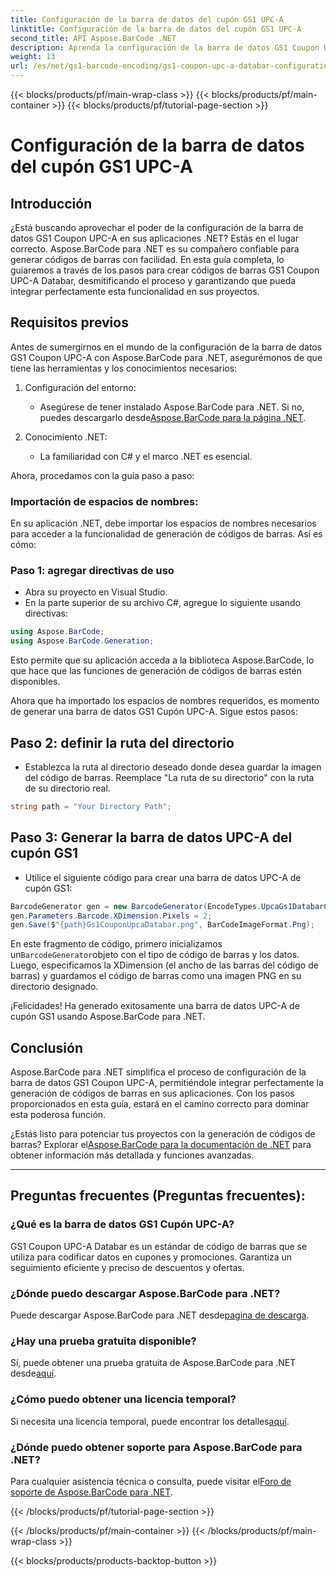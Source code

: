 ```yaml
---
title: Configuración de la barra de datos del cupón GS1 UPC-A
linktitle: Configuración de la barra de datos del cupón GS1 UPC-A
second_title: API Aspose.BarCode .NET
description: Aprenda la configuración de la barra de datos GS1 Coupon UPC-A con Aspose.BarCode para .NET. Crea códigos de barras fácilmente. ¡Empieza ahora!
weight: 13
url: /es/net/gs1-barcode-encoding/gs1-coupon-upc-a-databar-configuration/
---
```


{{< blocks/products/pf/main-wrap-class >}}
{{< blocks/products/pf/main-container >}}
{{< blocks/products/pf/tutorial-page-section >}}

# Configuración de la barra de datos del cupón GS1 UPC-A


## Introducción

¿Está buscando aprovechar el poder de la configuración de la barra de datos GS1 Coupon UPC-A en sus aplicaciones .NET? Estás en el lugar correcto. Aspose.BarCode para .NET es su compañero confiable para generar códigos de barras con facilidad. En esta guía completa, lo guiaremos a través de los pasos para crear códigos de barras GS1 Coupon UPC-A Databar, desmitificando el proceso y garantizando que pueda integrar perfectamente esta funcionalidad en sus proyectos.

## Requisitos previos

Antes de sumergirnos en el mundo de la configuración de la barra de datos GS1 Coupon UPC-A con Aspose.BarCode para .NET, asegurémonos de que tiene las herramientas y los conocimientos necesarios:

1. Configuración del entorno:
   -  Asegúrese de tener instalado Aspose.BarCode para .NET. Si no, puedes descargarlo desde[Aspose.BarCode para la página .NET](https://releases.aspose.com/barcode/net/).

2. Conocimiento .NET:
   - La familiaridad con C# y el marco .NET es esencial.

Ahora, procedamos con la guía paso a paso:

### Importación de espacios de nombres:

En su aplicación .NET, debe importar los espacios de nombres necesarios para acceder a la funcionalidad de generación de códigos de barras. Así es cómo:

### Paso 1: agregar directivas de uso
- Abra su proyecto en Visual Studio.
- En la parte superior de su archivo C#, agregue lo siguiente usando directivas:

```csharp
using Aspose.BarCode;
using Aspose.BarCode.Generation;
```

Esto permite que su aplicación acceda a la biblioteca Aspose.BarCode, lo que hace que las funciones de generación de códigos de barras estén disponibles.

Ahora que ha importado los espacios de nombres requeridos, es momento de generar una barra de datos GS1 Cupón UPC-A. Sigue estos pasos:

## Paso 2: definir la ruta del directorio
- Establezca la ruta al directorio deseado donde desea guardar la imagen del código de barras. Reemplace "La ruta de su directorio" con la ruta de su directorio real.

```csharp
string path = "Your Directory Path";
```

## Paso 3: Generar la barra de datos UPC-A del cupón GS1
- Utilice el siguiente código para crear una barra de datos UPC-A de cupón GS1:

```csharp
BarcodeGenerator gen = new BarcodeGenerator(EncodeTypes.UpcaGs1DatabarCoupon, "123456789012(8110)ASPOSE");
gen.Parameters.Barcode.XDimension.Pixels = 2;
gen.Save($"{path}Gs1CouponUpcaDatabar.png", BarCodeImageFormat.Png);
```

 En este fragmento de código, primero inicializamos un`BarcodeGenerator`objeto con el tipo de código de barras y los datos. Luego, especificamos la XDimension (el ancho de las barras del código de barras) y guardamos el código de barras como una imagen PNG en su directorio designado.

¡Felicidades! Ha generado exitosamente una barra de datos UPC-A de cupón GS1 usando Aspose.BarCode para .NET.

## Conclusión

Aspose.BarCode para .NET simplifica el proceso de configuración de la barra de datos GS1 Coupon UPC-A, permitiéndole integrar perfectamente la generación de códigos de barras en sus aplicaciones. Con los pasos proporcionados en esta guía, estará en el camino correcto para dominar esta poderosa función.

 ¿Estás listo para potenciar tus proyectos con la generación de códigos de barras? Explorar el[Aspose.BarCode para la documentación de .NET](https://reference.aspose.com/barcode/net/) para obtener información más detallada y funciones avanzadas.

---

## Preguntas frecuentes (Preguntas frecuentes):

### ¿Qué es la barra de datos GS1 Cupón UPC-A?
GS1 Coupon UPC-A Databar es un estándar de código de barras que se utiliza para codificar datos en cupones y promociones. Garantiza un seguimiento eficiente y preciso de descuentos y ofertas.

### ¿Dónde puedo descargar Aspose.BarCode para .NET?
Puede descargar Aspose.BarCode para .NET desde[pagina de descarga](https://releases.aspose.com/barcode/net/).

### ¿Hay una prueba gratuita disponible?
 Sí, puede obtener una prueba gratuita de Aspose.BarCode para .NET desde[aquí](https://releases.aspose.com/).

### ¿Cómo puedo obtener una licencia temporal?
 Si necesita una licencia temporal, puede encontrar los detalles[aquí](https://purchase.aspose.com/temporary-license/).

### ¿Dónde puedo obtener soporte para Aspose.BarCode para .NET?
 Para cualquier asistencia técnica o consulta, puede visitar el[Foro de soporte de Aspose.BarCode para .NET](https://forum.aspose.com/c/barcode/13).


{{< /blocks/products/pf/tutorial-page-section >}}

{{< /blocks/products/pf/main-container >}}
{{< /blocks/products/pf/main-wrap-class >}}

{{< blocks/products/products-backtop-button >}}
